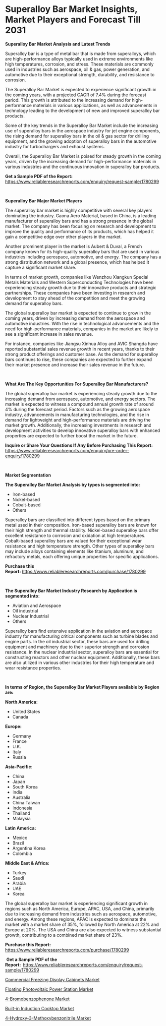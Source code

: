 <p><h1>Superalloy Bar Market Insights, Market Players and Forecast Till 2031</h1></p><p><strong>Superalloy Bar Market Analysis and Latest Trends</strong></p>
<p><p>Superalloy bar is a type of metal bar that is made from superalloys, which are high-performance alloys typically used in extreme environments like high temperatures, corrosion, and stress. These materials are commonly used in industries such as aerospace, oil & gas, power generation, and automotive due to their exceptional strength, durability, and resistance to corrosion.</p><p>The Superalloy Bar Market is expected to experience significant growth in the coming years, with a projected CAGR of 7.4% during the forecast period. This growth is attributed to the increasing demand for high-performance materials in various applications, as well as advancements in technology leading to the development of new and improved superalloy bar products.</p><p>Some of the key trends in the Superalloy Bar Market include the increasing use of superalloy bars in the aerospace industry for jet engine components, the rising demand for superalloy bars in the oil & gas sector for drilling equipment, and the growing adoption of superalloy bars in the automotive industry for turbochargers and exhaust systems.</p><p>Overall, the Superalloy Bar Market is poised for steady growth in the coming years, driven by the increasing demand for high-performance materials in various industries and the continuous innovation in superalloy bar products.</p></p>
<p><strong>Get a Sample PDF of the Report:&nbsp;</strong> <a href="https://www.reliableresearchreports.com/enquiry/request-sample/1780299">https://www.reliableresearchreports.com/enquiry/request-sample/1780299</a></p>
<p>&nbsp;</p>
<p><strong>Superalloy Bar Major Market Players</strong></p>
<p><p>The superalloy bar market is highly competitive with several key players dominating the industry. Gaona Aero Material, based in China, is a leading manufacturer of superalloy bars and has a strong presence in the global market. The company has been focusing on research and development to improve the quality and performance of its products, which has helped it gain a competitive edge over other players in the market.</p><p>Another prominent player in the market is Aubert & Duval, a French company known for its high-quality superalloy bars that are used in various industries including aerospace, automotive, and energy. The company has a strong distribution network and a global presence, which has helped it capture a significant market share.</p><p>In terms of market growth, companies like Wenzhou Xiangkun Special Metals Materials and Western Superconducting Technologies have been experiencing steady growth due to their innovative products and strategic partnerships. These companies have been investing in research and development to stay ahead of the competition and meet the growing demand for superalloy bars.</p><p>The global superalloy bar market is expected to continue to grow in the coming years, driven by increasing demand from the aerospace and automotive industries. With the rise in technological advancements and the need for high-performance materials, companies in the market are likely to see a significant increase in sales revenue.</p><p>For instance, companies like Jiangsu Xinhua Alloy and AVIC Shangda have reported substantial sales revenue growth in recent years, thanks to their strong product offerings and customer base. As the demand for superalloy bars continues to rise, these companies are expected to further expand their market presence and increase their sales revenue in the future.</p></p>
<p>&nbsp;</p>
<p><strong>What Are The Key Opportunities For Superalloy Bar Manufacturers?</strong></p>
<p><p>The global superalloy bar market is experiencing steady growth due to the increasing demand from aerospace, automotive, and energy sectors. The market is expected to witness a compound annual growth rate of around 4% during the forecast period. Factors such as the growing aerospace industry, advancements in manufacturing technologies, and the rise in demand for lightweight and high-performance materials are driving the market growth. Additionally, the increasing investments in research and development activities to develop innovative superalloy bars with enhanced properties are expected to further boost the market in the future.</p></p>
<p><strong>Inquire or Share Your Questions If Any Before Purchasing This Report:</strong> <a href="https://www.reliableresearchreports.com/enquiry/pre-order-enquiry/1780299">https://www.reliableresearchreports.com/enquiry/pre-order-enquiry/1780299</a></p>
<p>&nbsp;</p>
<p><strong>Market Segmentation</strong></p>
<p><strong>The Superalloy Bar Market Analysis by types is segmented into:</strong></p>
<p><ul><li>Iron-based</li><li>Nickel-based</li><li>Cobalt-based</li><li>Others</li></ul></p>
<p><p>Superalloy bars are classified into different types based on the primary metal used in their composition. Iron-based superalloy bars are known for their high strength and thermal stability. Nickel-based superalloy bars offer excellent resistance to corrosion and oxidation at high temperatures. Cobalt-based superalloy bars are valued for their exceptional wear resistance and high temperature strength. Other types of superalloy bars may include alloys containing elements like titanium, aluminum, and refractory metals, each offering unique properties for specific applications.</p></p>
<p><strong>Purchase this Report:&nbsp;</strong><a href="https://www.reliableresearchreports.com/purchase/1780299">https://www.reliableresearchreports.com/purchase/1780299</a></p>
<p>&nbsp;</p>
<p><strong>The Superalloy Bar Market Industry Research by Application is segmented into:</strong></p>
<p><ul><li>Aviation and Aerospace</li><li>Oil industrial</li><li>Nuclear Industrial</li><li>Others</li></ul></p>
<p><p>Superalloy bars find extensive application in the aviation and aerospace industry for manufacturing critical components such as turbine blades and engine parts. In the oil industrial sector, these bars are used for drilling equipment and machinery due to their superior strength and corrosion resistance. In the nuclear industrial sector, superalloy bars are essential for constructing reactors and other nuclear equipment. Additionally, these bars are also utilized in various other industries for their high temperature and wear resistance properties.</p></p>
<p>&nbsp;</p>
<p><strong>In terms of Region, the Superalloy Bar Market Players available by Region are:</strong></p>
<p>
    <p> <strong> North America: </strong>
        <ul>
            <li>United States</li>
            <li>Canada</li>
        </ul>
        </p> 
    <p> <strong> Europe: </strong>
        <ul>
            <li>Germany</li>
            <li>France</li>
            <li>U.K.</li>
            <li>Italy</li>
            <li>Russia</li>
        </ul>
        </p> 
    <p> <strong> Asia-Pacific: </strong>
        <ul>
            <li>China</li>
            <li>Japan</li>
            <li>South Korea</li>
            <li>India</li>
            <li>Australia</li>
            <li>China Taiwan</li>
            <li>Indonesia</li>
            <li>Thailand</li>
            <li>Malaysia</li>
        </ul>
        </p> 
    <p> <strong> Latin America: </strong>
        <ul>
            <li>Mexico</li>
            <li>Brazil</li>
            <li>Argentina Korea</li>
            <li>Colombia</li>
        </ul>
        </p> 
    <p> <strong> Middle East & Africa: </strong>
        <ul>
            <li>Turkey</li>
            <li>Saudi</li>
            <li>Arabia</li>
            <li>UAE</li>
            <li>Korea</li>
        </ul>
    </p>
    </p>
<p><p>The global superalloy bar market is experiencing significant growth in regions such as North America, Europe, APAC, USA, and China, primarily due to increasing demand from industries such as aerospace, automotive, and energy. Among these regions, APAC is expected to dominate the market with a market share of 35%, followed by North America at 22% and Europe at 20%. The USA and China are also expected to witness substantial growth, contributing to a combined market share of 23%.</p></p>
<p><strong>Purchase this Report: </strong><a href="https://www.reliableresearchreports.com/purchase/1780299">https://www.reliableresearchreports.com/purchase/1780299</a></p>
<p>&nbsp;<strong>Get a Sample PDF of the Report:&nbsp;&nbsp;</strong><a href="https://www.reliableresearchreports.com/enquiry/request-sample/1780299">https://www.reliableresearchreports.com/enquiry/request-sample/1780299</a></p>
<p><strong></strong></p>
<p><p><a href="https://github.com/pizolina/Market-Research-Report-List-3/blob/main/commercial-freezing-display-cabinets-market.md">Commercial Freezing Display Cabinets Market</a></p><p><a href="https://github.com/danielneavesallisons03mba/Market-Research-Report-List-1/blob/main/floating-photovoltaic-power-station-market.md">Floating Photovoltaic Power Station Market</a></p><p><a href="https://issuu.com/reportprime-2/docs/4-bromobenzophenone-market-size-2030.pptx">4-Bromobenzophenone Market</a></p><p><a href="https://github.com/tamvrosiya/Market-Research-Report-List-3/blob/main/built-in-induction-cooktop-market.md">Built-in Induction Cooktop Market</a></p><p><a href="https://issuu.com/reportprime-2/docs/4-hydroxy-3-methoxybenzonitrile-market-size-2030.p">4-Hydroxy-3-Methoxybenzonitrile Market</a></p></p>